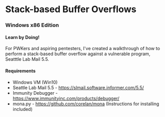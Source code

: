 # Stack-based Buffer Overflows
### Windows x86 Edition
#### Learn by Doing!

For PWKers and aspiring pentesters, I've created a walkthrough of how to perform a stack-based buffer overflow against a vulnerable program, Seatttle Lab Mail 5.5. 

#### Requirements
* Windows VM (Win10)
* Seattle Lab Mail 5.5 - https://slmail.software.informer.com/5.5/
* Immunity Debugger - https://www.immunityinc.com/products/debugger/
* mona.py - https://github.com/corelan/mona (Instructions for installing included)
